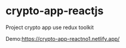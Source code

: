 # crypto-app-reactjs
Project crypto app use redux toolkit

Demo:https://crypto-app-reactno1.netlify.app/
